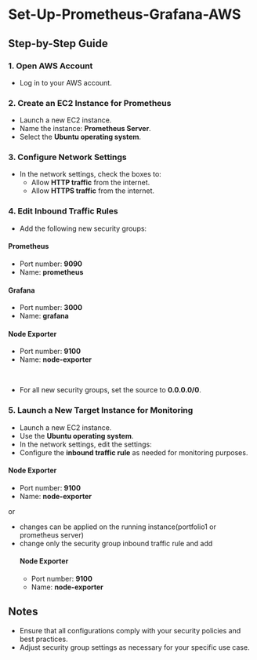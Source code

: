 # Set-Up-Prometheus-Grafana-AWS


## Step-by-Step Guide

### 1. Open AWS Account
- Log in to your AWS account.

### 2. Create an EC2 Instance for Prometheus
- Launch a new EC2 instance.
- Name the instance: **Prometheus Server**.
- Select the **Ubuntu operating system**.

### 3. Configure Network Settings
- In the network settings, check the boxes to:
  - Allow **HTTP traffic** from the internet.
  - Allow **HTTPS traffic** from the internet.

### 4. Edit Inbound Traffic Rules
- Add the following new security groups:

#### Prometheus
- Port number: **9090**
- Name: **prometheus**

#### Grafana
- Port number: **3000**
- Name: **grafana**

#### Node Exporter
- Port number: **9100**
- Name: **node-exporter**
<br>

- For all new security groups, set the source to **0.0.0.0/0**.

### 5. Launch a New Target Instance for Monitoring

- Launch a new EC2 instance.
- Use the **Ubuntu operating system**.
- In the network settings, edit the settings:
- Configure the **inbound traffic rule** as needed for monitoring purposes.
 #### Node Exporter
- Port number: **9100**
- Name: **node-exporter**

or 
- changes can be applied on the running instance(portfolio1 or prometheus server)
 - change only the security group inbound traffic rule and add 
     #### Node Exporter
     - Port number: **9100**
     - Name: **node-exporter**  
## Notes
- Ensure that all configurations comply with your security policies and best practices.
- Adjust security group settings as necessary for your specific use case.

